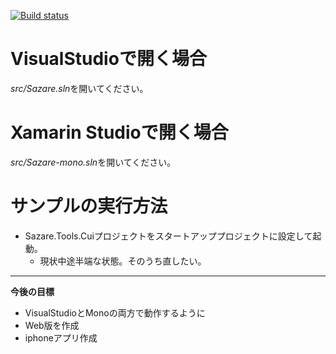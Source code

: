 [![Build status](https://ci.appveyor.com/api/projects/status/2yl2avpk039cr6jg)](https://ci.appveyor.com/project/devlights/sazare)

# VisualStudioで開く場合

*src/Sazare.sln*を開いてください。

# Xamarin Studioで開く場合

*src/Sazare-mono.sln*を開いてください。

# サンプルの実行方法

 * Sazare.Tools.Cuiプロジェクトをスタートアッププロジェクトに設定して起動。
   * 現状中途半端な状態。そのうち直したい。

***
**今後の目標**
* VisualStudioとMonoの両方で動作するように
* Web版を作成
* iphoneアプリ作成
